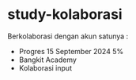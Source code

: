 # study-kolaborasi
Berkolaborasi dengan akun satunya :

- Progres 15 September 2024 5%
- Bangkit Academy
- Kolaborasi input
